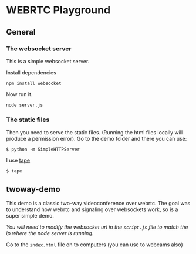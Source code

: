 # WEBRTC Playground

## General

### The websocket server
This is a simple websocket server.

Install dependencies

    npm install websocket
Now run it.

    node server.js

### The static files
Then you need to serve the static files. (Running the html files locally will produce a permission error). Go to the demo folder and there you can use:

    $ python -m SimpleHTTPServer

I use [tape](https://github.com/blackjid/tape)

    $ tape

## twoway-demo
This demo is a classic two-way videoconference over webrtc. The goal was to understand how webrtc and signaling over websockets work, so is a super simple demo.

*You will need to modify the websocket url in the `script.js` file to match the ip where the node server is running.*

Go to the `index.html` file on to computers (you can use to webcams also)
